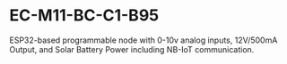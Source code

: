 # EC-M11-BC-C1-B95
ESP32-based programmable node with 0-10v analog inputs, 12V/500mA Output, and Solar Battery Power including NB-IoT communication.
